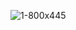 ![1-800x445](https://user-images.githubusercontent.com/121789347/210605535-2cfd83a6-c9bf-4352-a067-352069fe1974.png)

